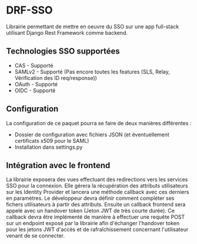 # DRF-SSO

Librairie permettant de mettre en oeuvre du SSO sur une app full-stack utilisant Django Rest Framework comme backend.

## Technologies SSO supportées

- CAS - Supporté
- SAMLv2 - Supporté (Pas encore toutes les features (SLS, Relay, Vérification des ID req/response))
- OAuth - Supporté
- OIDC - Supporté

## Configuration

La configuration de ce paquet pourra se faire de deux manières différentes : 

- Dossier de configuration avec fichiers JSON (et éventuellement certificats x509 pour le SAML)
- Installation dans settings.py

## Intégration avec le frontend

La librairie exposera des vues effectuant des redirections vers les services SSO pour la connexion.
Elle gérera la récupération des attributs utilisateurs sur les Identity Provider et lancera une méthode callback avec ces derniers en paramètres.
Le développeur devra définir comment compléter ses fichers utilisateurs à partir des attributs.
Ensuite un callback frontend sera appelé avec un handover token (Jeton JWT de très courte durée).
Ce callback devra être implémenté de manière à effectuer une requête POST sur un endpoint exposé par la librairie afin d'échanger l'handover token pour
les jetons JWT d'accès et de rafraîchissement concernant l'utilisateur venant de se connecter.